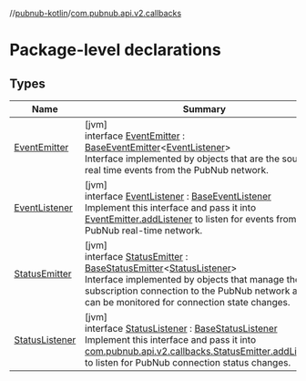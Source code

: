 //[pubnub-kotlin](../../index.md)/[com.pubnub.api.v2.callbacks](index.md)

# Package-level declarations

## Types

| Name | Summary |
|---|---|
| [EventEmitter](-event-emitter/index.md) | [jvm]<br>interface [EventEmitter](-event-emitter/index.md) : [BaseEventEmitter](../../../pubnub-gson/com.pubnub.api.v2.callbacks/-base-event-emitter/index.md)&lt;[EventListener](-event-listener/index.md)&gt; <br>Interface implemented by objects that are the source of real time events from the PubNub network. |
| [EventListener](-event-listener/index.md) | [jvm]<br>interface [EventListener](-event-listener/index.md) : [BaseEventListener](../../../pubnub-gson/com.pubnub.api.v2.callbacks/-base-event-listener/index.md)<br>Implement this interface and pass it into [EventEmitter.addListener](../../../pubnub-gson/com.pubnub.api.v2.callbacks/-event-emitter/add-listener.md) to listen for events from the PubNub real-time network. |
| [StatusEmitter](-status-emitter/index.md) | [jvm]<br>interface [StatusEmitter](-status-emitter/index.md) : [BaseStatusEmitter](../../../pubnub-gson/com.pubnub.api.v2.callbacks/-base-status-emitter/index.md)&lt;[StatusListener](-status-listener/index.md)&gt; <br>Interface implemented by objects that manage the subscription connection to the PubNub network and can be monitored for connection state changes. |
| [StatusListener](-status-listener/index.md) | [jvm]<br>interface [StatusListener](-status-listener/index.md) : [BaseStatusListener](../../../pubnub-gson/com.pubnub.api.v2.callbacks/-base-status-listener/index.md)<br>Implement this interface and pass it into [com.pubnub.api.v2.callbacks.StatusEmitter.addListener](../../../pubnub-gson/com.pubnub.api.v2.callbacks/-status-emitter/add-listener.md) to listen for PubNub connection status changes. |
